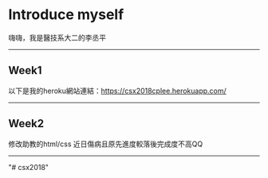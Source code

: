 # Introduce myself

嗨嗨，我是醫技系大二的李丞平

---
## Week1

以下是我的heroku網站連結：https://csx2018cplee.herokuapp.com/
 

---
## Week2

修改助教的html/css   近日傷病且原先進度較落後完成度不高QQ

---
"# csx2018" 
